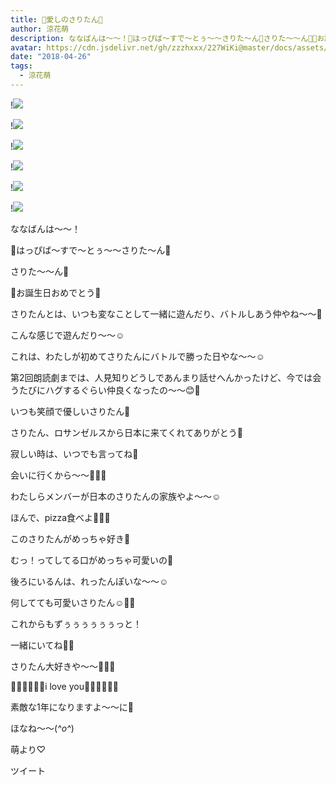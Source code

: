 ```yaml
---
title: 🎉愛しのさりたん🎂
author: 涼花萌
description: ななばんは〜〜！🎉はっぴば〜すで〜とぅ〜〜さりた〜ん🎂さりた〜〜ん💓🎉お誕生日おめでとう🎂さりたんとは、いつも変なことして一緒に遊...
avatar: https://cdn.jsdelivr.net/gh/zzzhxxx/227WiKi@master/docs/assets/photo/avatar/moe.jpg
date: "2018-04-26"
tags:
  - 涼花萌
---
```


!![](https://cdn.jsdelivr.net/gh/zzzhxxx/227WiKi-image@master/blog-image/moe-2018-04-26_1.jpg)

!![](https://cdn.jsdelivr.net/gh/zzzhxxx/227WiKi-image@master/blog-image/moe-2018-04-26_2.jpg)

!![](https://cdn.jsdelivr.net/gh/zzzhxxx/227WiKi-image@master/blog-image/moe-2018-04-26_3.jpg)

!![](https://cdn.jsdelivr.net/gh/zzzhxxx/227WiKi-image@master/blog-image/moe-2018-04-26_4.jpg)

!![](https://cdn.jsdelivr.net/gh/zzzhxxx/227WiKi-image@master/blog-image/moe-2018-04-26_5.jpg)

!![](https://cdn.jsdelivr.net/gh/zzzhxxx/227WiKi-image@master/blog-image/moe-2018-04-26_6.jpg)







ななばんは〜〜！






🎉はっぴば〜すで〜とぅ〜〜さりた〜ん🎂











さりた〜〜ん💓


🎉お誕生日おめでとう🎂








さりたんとは、いつも変なことして一緒に遊んだり、バトルしあう仲やね〜〜💓














こんな感じで遊んだり〜〜☺️















これは、わたしが初めてさりたんにバトルで勝った日やな〜〜☺️














第2回朗読劇までは、人見知りどうしであんまり話せへんかったけど、今では会うたびにハグするぐらい仲良くなったの〜〜😊💓

















いつも笑顔で優しいさりたん💓
















さりたん、ロサンゼルスから日本に来てくれてありがとう🤗








寂しい時は、いつでも言ってね💓




会いに行くから〜〜💓💓💓






わたしらメンバーが日本のさりたんの家族やよ〜〜☺️







ほんで、pizza食べよ🍕🍕🍕














このさりたんがめっちゃ好き💓










むっ！ってしてる口がめっちゃ可愛いの💓





後ろにいるんは、れったんぽいな〜〜☺️












何してても可愛いさりたん☺️💓💓




これからもずぅぅぅぅぅぅっと！


一緒にいてね💓💓








さりたん大好きや〜〜💓💓💓



💓💓💓💓💓💓i love you💓💓💓💓💓💓


















素敵な1年になりますよ〜〜に💓












ほなね〜〜(*^o^*)





萌より♡


ツイート



